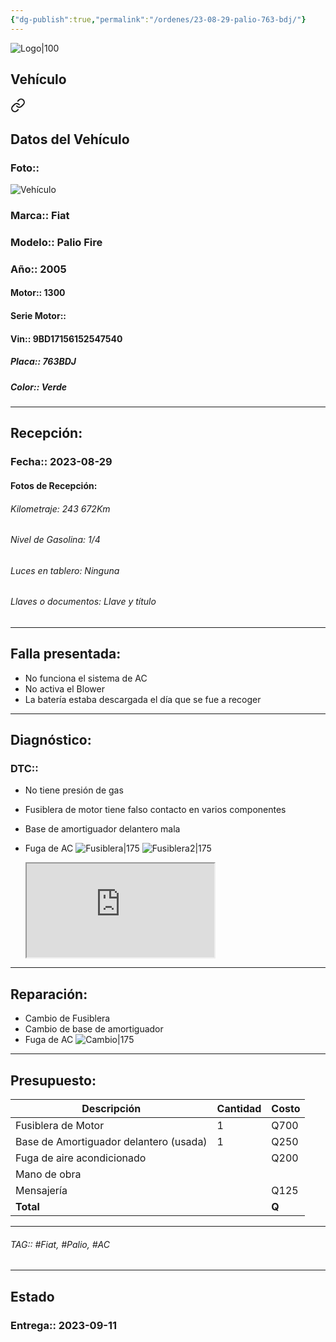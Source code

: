 ```yaml
---
{"dg-publish":true,"permalink":"/ordenes/23-08-29-palio-763-bdj/"}
---
```


![Logo|100](http://drive.google.com/uc?export=view&id=137fl3TIZ0-PU8b-Pt0bsjclwHub_u78G)

## Vehículo

<div class="transclusion internal-embed is-loaded"><a class="markdown-embed-link" href="/vehiculos/fiat/palio-763-bdj/#datos-del-vehiculo" aria-label="Open link"><svg xmlns="http://www.w3.org/2000/svg" width="24" height="24" viewBox="0 0 24 24" fill="none" stroke="currentColor" stroke-width="2" stroke-linecap="round" stroke-linejoin="round" class="svg-icon lucide-link"><path d="M10 13a5 5 0 0 0 7.54.54l3-3a5 5 0 0 0-7.07-7.07l-1.72 1.71"></path><path d="M14 11a5 5 0 0 0-7.54-.54l-3 3a5 5 0 0 0 7.07 7.07l1.71-1.71"></path></svg></a><div class="markdown-embed">



## Datos del Vehículo 
### Foto:: 
![Vehículo](http://drive.google.com/uc?export=view&id=1SUCKz8kOZefIvBLzCFOrTobksu-e3mhD)

### Marca:: Fiat 
### Modelo:: Palio Fire
### Año:: 2005
#### Motor:: 1300
#### Serie Motor:: 
#### Vin:: 9BD17156152547540
##### Placa:: 763BDJ
##### Color:: Verde
---


</div></div>


## Recepción:
### Fecha:: 2023-08-29
#### Fotos de Recepción: 

###### Kilometraje: 243 672Km
###### Nivel de Gasolina: 1/4
###### Luces en tablero: Ninguna
###### Llaves o documentos: Llave y título 

---

## Falla presentada:
- No funciona el sistema de AC
- No activa el Blower
- La batería estaba descargada el día que se fue a recoger 


---

## Diagnóstico:
### DTC:: 

- No tiene presión de gas 
- Fusiblera de motor tiene falso contacto en varios componentes 
- Base de amortiguador delantero mala 
- Fuga de AC
	![Fusiblera|175](http://drive.google.com/uc?export=view&id=1R7JQKHD_T8lXQlSNCbBIBpWYPOSjl8j4)
	![Fusiblera2|175](http://drive.google.com/uc?export=view&id=1R5ahhuZuEvPqzh3_8wEP8IXmGTomOUPz)

	<iframe src="https://drive.google.com/file/d/1R7reLZHfNdqHMEaw4EfPBIYGx8PtFpO9/preview" allow="autoplay"></iframe>

---
## Reparación:
- Cambio de Fusiblera 
- Cambio de base de amortiguador 
- Fuga de AC
	![Cambio|175](http://drive.google.com/uc?export=view&id=1R5QdNCEqilW-JLmyT3BpkzvU2QLOrgBw)
---

## Presupuesto:

| Descripción                            | Cantidad | Costo |
| -------------------------------------- | -------- | ----- |
| Fusiblera de Motor                     | 1        | Q700  |
| Base de Amortiguador delantero (usada) | 1        | Q250  |
| Fuga de aire acondicionado             |          | Q200  |
| Mano de obra                           |          |       |
| Mensajería                             |          | Q125  |
| **Total**                                       |          |   **Q**    |

---

###### TAG:: #Fiat, #Palio, #AC 

---

## Estado

### Entrega:: 2023-09-11